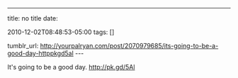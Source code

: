 ---
title: no title
date:

 2010-12-02T08:48:53-05:00 
tags:  []

tumblr_url:
http://yourpalryan.com/post/2070979685/its-going-to-be-a-good-day-httppkgd5al
\-\--

It's going to be a good day. <http://pk.gd/5Al>
